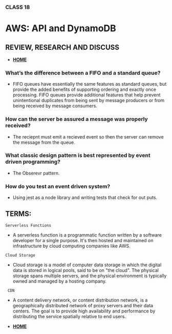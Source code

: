 ### CLASS 18


# AWS: API and DynamoDB






## REVIEW, RESEARCH AND DISCUSS


- [**HOME**](https://seidomo.github.io/reading_notes/home)



### What’s the difference between a FIFO and a standard queue?

- FIFO queues have essentially the same features as standard queues, but provide the added benefits of supporting ordering and exactly once processing. FIFO queues provide additional features that help prevent unintentional duplicates from being sent by message producers or from being received by message consumers.



### How can the server be assured a message was properly received?

- The reciepnt must emit a recieved event so then the server can remove the message from the queue.



### What classic design pattern is best represented by event driven programming?

- The Obserevr pattern.


### How do you test an event driven system?

- Using jest as a node library and writing tests that check for out puts.


## TERMS:


``` Serverless Functions ```

- A serverless function is a programmatic function written by a software developer for a single purpose. It's then hosted and maintained on infrastructure by cloud computing companies like AWS.



``` Cloud Storage ```

- Cloud storage is a model of computer data storage in which the digital data is stored in logical pools, said to be on "the cloud". The physical storage spans multiple servers, and the physical environment is typically owned and managed by a hosting company.


```  CDN  ```

- A content delivery network, or content distribution network, is a geographically distributed network of proxy servers and their data centers. The goal is to provide high availability and performance by distributing the service spatially relative to end users.



- [**HOME**](https://seidomo.github.io/reading_notes/home)